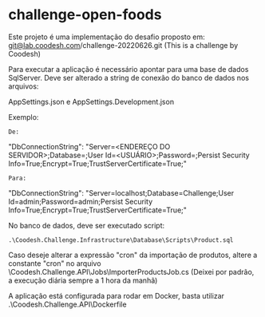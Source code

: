 # challenge-open-foods

Este projeto é uma implementação do desafio proposto em:
git@lab.coodesh.com/challenge-20220626.git  (This is a challenge by Coodesh)

Para executar a aplicação é necessário apontar para uma base de dados SqlServer.
Deve ser alterado a string de conexão do banco de dados nos arquivos:

AppSettings.json e AppSettings.Development.json

Exemplo:

	De:
	
"DbConnectionString": "Server=<ENDEREÇO DO SERVIDOR>;Database=<NOME DO BANCO DE DADOS>;User Id=<USUÁRIO>;Password=<SENHA>;Persist Security Info=True;Encrypt=True;TrustServerCertificate=True;"

	Para:
	
"DbConnectionString": "Server=localhost;Database=Challenge;User Id=admin;Password=admin;Persist Security Info=True;Encrypt=True;TrustServerCertificate=True;"

No banco de dados, deve ser executado script:

	.\Coodesh.Challenge.Infrastructure\Database\Scripts\Product.sql
	
Caso deseje alterar a expressão "cron" da importação de produtos, altere a constante "cron" no arquivo \Coodesh.Challenge.API\Jobs\ImporterProductsJob.cs
(Deixei por padrão, a execução diária sempre a 1 hora da manhã)

A aplicação está configurada para rodar em Docker, basta utilizar .\Coodesh.Challenge.API\Dockerfile